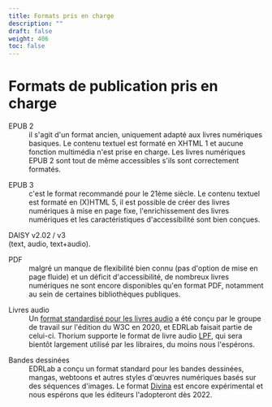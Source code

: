 ```yaml
---
title: Formats pris en charge 
description: ""
draft: false
weight: 406
toc: false
---
```


  <h1>Formats de publication pris en charge</h1>

  <dl>
    <dt>EPUB 2</dt>
<dd> il s'agit d'un format ancien, uniquement adapté aux
    livres numériques basiques. Le contenu textuel est formaté en XHTML 1 et
    aucune fonction multimédia n'est prise en charge. Les livres numériques
    EPUB 2 sont tout de même accessibles s'ils sont correctement formatés.
  </dd></dl>
  <dl>
    <dt>EPUB 3</dt>
<dd> c'est le format recommandé pour le 21ème siècle. Le
    contenu textuel est formaté en (X)HTML 5, il est possible de créer des
    livres numériques à mise en page fixe, l'enrichissement des livres
    numériques et les caractéristiques d'accessibilité sont bien conçues.
  </dd></dl>
  <dl>
    <dt>DAISY v2.02 / v3</dt> (text, audio, text+audio).
  </dd></dl>
  <dl>
    <dt>PDF</dt>
<dd> malgré un manque de flexibilité bien connu (pas d'option de
    mise en page fluide) et un déficit d'accessibilité, de nombreux livres
    numériques ne sont encore disponibles qu'en format PDF, notamment
    au sein de certaines bibliothèques publiques.
  </dd></dl>
  <dl>
    <dt>Livres audio</dt>
<dd> Un
    <a href="https://www.w3.org/TR/audiobooks/">format standardisé pour 
    les livres audio</a>
    a été conçu par le groupe de travail sur l'édition du W3C en 2020, et
    EDRLab faisait partie de celui-ci. Thorium supporte le format de livre
    audio <a href="https://www.w3.org/TR/lpf/">LPF</a>, qui sera bientôt
    largement utilisé par les libraires, du moins nous l'espérons.
  </dd></dl>
  <dl>
    <dt>Bandes dessinées</dt>
<dd> EDRLab a conçu un format standard pour les
    bandes dessinées, mangas, webtoons et autres styles d'œuvres numériques
    basés sur des séquences d'images.
    Le format <a href="https://www.edrlab.org/open-standards/">Divina</a> 
    est encore expérimental
    et nous espérons que les éditeurs l'adopteront dès 2022.
  </dd></dl>
